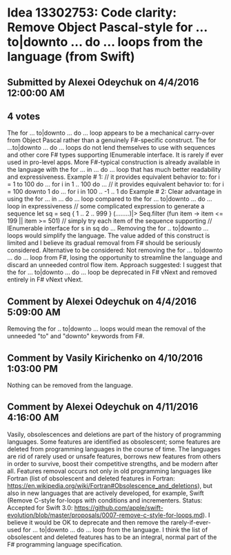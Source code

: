 # Idea 13302753: Code clarity: Remove Object Pascal-style for ... to|downto ... do ... loops from the language (from Swift)

## Submitted by Alexei Odeychuk on 4/4/2016 12:00:00 AM

## 4 votes

The for ... to|downto ... do ... loop appears to be a mechanical carry-over from Object Pascal rather than a genuinely F#-specific construct. The for ...to|downto ... do ... loops do not lend themselves to use with sequences and other core F# types supporting IEnumerable interface. It is rarely if ever used in pro-level apps. More F#-typical construction is already available in the language with the for ... in ... do ... loop that has much better readability and expressiveness.
Example # 1:
// it provides equivalent behavior to: for i = 1 to 100 do ...
for i in 1 .. 100 do ...
// it provides equivalent behavior to: for i = 100 downto 1 do ...
for i in 100 .. -1 .. 1 do
Example # 2: Clear advantage in using the for … in … do … loop compared to the for … to|downto … do … loop in expressiveness
// some complicated expression to generate a sequence
let sq = seq { 1 .. 2 .. 999 }
(*........*)|> Seq.filter (fun item -> item <= 199 || item >= 501)
// simply try each item of the sequence supporting
// IEnumerable interface
for s in sq do …
Removing the for .. to|downto ... loops would simplify the language. The value added of this construct is limited and I believe its gradual removal from F# should be seriously considered.
Alternative to be considered:
Not removing the for ... to|downto ... do ... loop from F#, losing the opportunity to streamline the language and discard an unneeded control flow item.
Approach suggested:
I suggest that the for ... to|downto ... do ... loop be deprecated in F# vNext and removed entirely in F# vNext vNext.


## Comment by Alexei Odeychuk on 4/4/2016 5:09:00 AM

Removing the for .. to|downto ... loops would mean the removal of the unneeded "to" and "downto" keywords from F#.

## Comment by Vasily Kirichenko on 4/10/2016 1:03:00 PM

Nothing can be removed from the language.

## Comment by Alexei Odeychuk on 4/11/2016 4:16:00 AM

Vasily, obsolescences and deletions are part of the history of programming languages. Some features are identified as obsolescent; some features are deleted from programming languages in the course of time.
The languages are rid of rarely used or unsafe features, borrows new features from others in order to survive, boost their competitive strengths, and be modern after all.
Features removal occurs not only in old programming languages like Fortran (list of obsolescent and deleted features in Fortran: https://en.wikipedia.org/wiki/Fortran#Obsolescence_and_deletions), but also in new languages that are actively developed, for example, Swift (Remove C-style for-loops with conditions and incrementers. Status: Accepted for Swift 3.0: https://github.com/apple/swift-evolution/blob/master/proposals/0007-remove-c-style-for-loops.md).
I believe it would be OK to deprecate and then remove the rarely-if-ever-used for ... to|downto ... do ... loop from the language.
I think the list of obsolescent and deleted features has to be an integral, normal part of the F# programming language specification.
